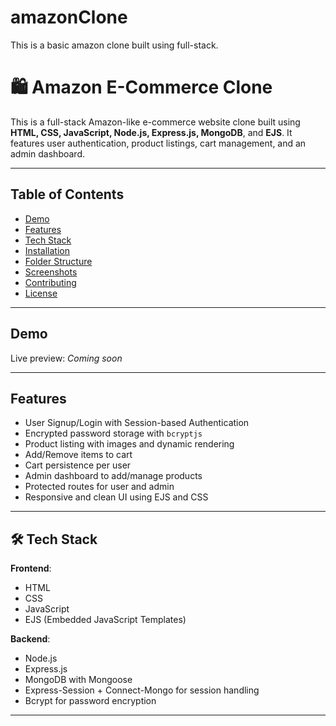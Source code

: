 # amazonClone
This is a basic amazon clone built using full-stack.
# 🛍 Amazon E-Commerce Clone

This is a full-stack Amazon-like e-commerce website clone built using **HTML, CSS, JavaScript, Node.js, Express.js, MongoDB**, and **EJS**. It features user authentication, product listings, cart management, and an admin dashboard.

---

## Table of Contents

- [Demo](#demo)
- [Features](#features)
- [Tech Stack](#tech-stack)
- [Installation](#installation)
- [Folder Structure](#folder-structure)
- [Screenshots](#screenshots)
- [Contributing](#contributing)
- [License](#license)

---

##  Demo

Live preview: _Coming soon_

---

##  Features

- User Signup/Login with Session-based Authentication
- Encrypted password storage with `bcryptjs`
- Product listing with images and dynamic rendering
- Add/Remove items to cart
- Cart persistence per user
- Admin dashboard to add/manage products
- Protected routes for user and admin
- Responsive and clean UI using EJS and CSS

---

## 🛠️ Tech Stack

**Frontend**:
- HTML
- CSS
- JavaScript
- EJS (Embedded JavaScript Templates)

**Backend**:
- Node.js
- Express.js
- MongoDB with Mongoose
- Express-Session + Connect-Mongo for session handling
- Bcrypt for password encryption

---


